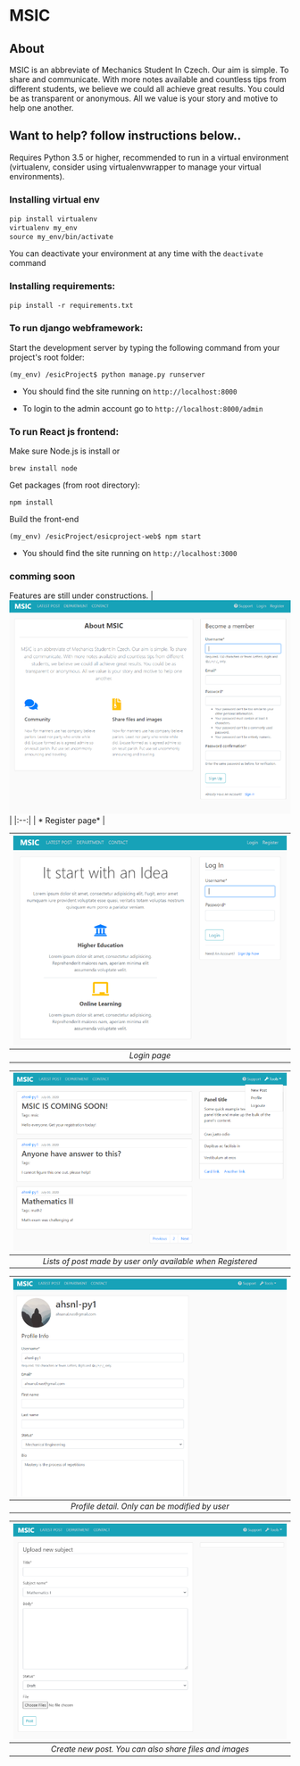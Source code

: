 # MSIC
## About
MSIC is an abbreviate of Mechanics Student In Czech. Our aim is simple. To share and communicate. With more notes available and countless tips from different students, we believe we could all achieve great results. You could be as transparent or anonymous. All we value is your story and motive to help one another. 

## Want to help? follow instructions below..
Requires Python 3.5 or higher, recommended to run in a virtual environment (virtualenv, consider using virtualenvwrapper to manage your virtual environments).

### Installing virtual env 
```
pip install virtualenv
virtualenv my_env
source my_env/bin/activate
```
You can deactivate your environment at any time with the `deactivate` command

### Installing requirements:
```
pip install -r requirements.txt
```

### To run django webframework:
Start the development server by typing the following command from your project's root folder:
```
(my_env) /esicProject$ python manage.py runserver 
```

* You should find the site running on `http://localhost:8000`

* To login to the admin account go to `http://localhost:8000/admin`

### To run React js frontend:
Make sure Node.js is install or 
```
brew install node
```
Get packages (from root directory):
```
npm install
```
Build the front-end
```
(my_env) /esicProject/esicproject-web$ npm start
```
* You should find the site running on `http://localhost:3000`

### comming soon
Features are still under constructions. 
| ![](devPages/registerNow.PNG)  | 
|:--:| 
| * Register page* |

| ![](devPages/loginPage.PNG) | 
|:--:| 
| *Login page* |

| ![](devPages/Listpage2.PNG)  | 
|:--:| 
| *Lists of post made by user only available when Registered* |

| ![](devPages/profile.PNG)  | 
|:--:| 
| *Profile detail. Only can be modified by user*  |

| ![](devPages/createNewPost.PNG)  | 
|:--:| 
| *Create new post. You can also share files and images*  |

